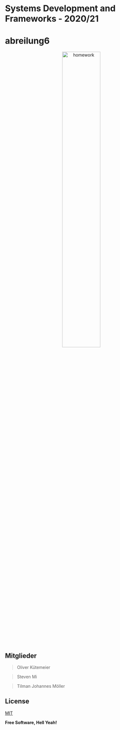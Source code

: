 # Systems Development and Frameworks - 2020/21
# abreilung6

<p align="center">
  <img src="https://media.giphy.com/media/xThuWu82QD3pj4wvEQ/giphy.gif" alt="homework" width="50%">
<p>


Mitglieder
----

> Oliver Kütemeier

> Steven Mi

> Tilman Johannes Möller


License
----
[MIT](https://de.wikipedia.org/wiki/MIT-Lizenz#:~:text=Die%20MIT%2DLizenz%2C%20auch%20X,freiz%C3%BCgige%20Open%2DSource%2DLizenz.)



**Free Software, Hell Yeah!**